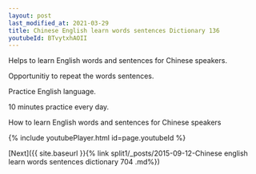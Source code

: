 ```yaml
---
layout: post
last_modified_at: 2021-03-29
title: Chinese English learn words sentences Dictionary 136 
youtubeId: BTvytxhAOII
---
```

 
 
Helps to learn English words and sentences for Chinese speakers.

Opportunitiy to repeat the words sentences. 

Practice English language. 
 
10 minutes practice every day. 
 
How to learn English words and sentences for Chinese speakers 
 
{% include youtubePlayer.html id=page.youtubeId %}
 
 
[Next]({{ site.baseurl }}{% link  split1/_posts/2015-09-12-Chinese english learn words sentences dictionary 704 .md%})
 
